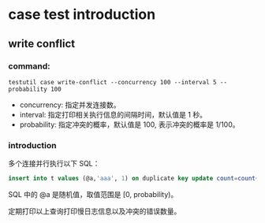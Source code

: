# case test introduction

## write conflict

### command: 

```shell
testutil case write-conflict --concurrency 100 --interval 5 --probability 100
```

- concurrency: 指定并发连接数。
- interval: 指定打印相关执行信息的间隔时间，默认值是 1 秒。
- probability: 指定冲突的概率，默认值是 100, 表示冲突的概率是 1/100。

### introduction

多个连接并行执行以下 SQL：

```sql
insert into t values (@a,'aaa', 1) on duplicate key update count=count+1;  
```

SQL 中的 @a 是随机值，取值范围是 [0, probability)。

定期打印以上查询打印慢日志信息以及冲突的错误数量。


